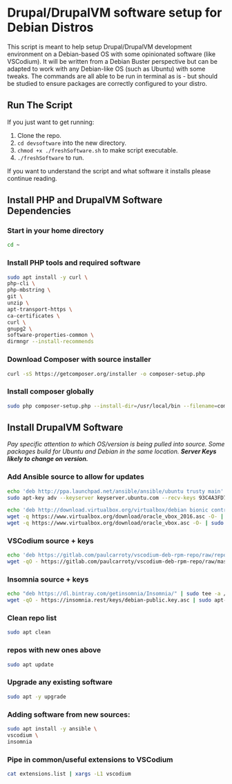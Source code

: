 # Drupal/DrupalVM software setup for Debian Distros

This script is meant to help setup Drupal/DrupalVM development environment on a Debian-based OS with some opinionated software (like VSCodium). It will be written from a Debian Buster perspective but can be adapted to work with any Debian-like OS (such as Ubuntu) with some tweaks. The commands are all able to be run in terminal as is - but should be studied to ensure packages are correctly configured to your distro.

## Run The Script

If you just want to get running:

1. Clone the repo.
2. `cd devsoftware` into the new directory.
3. `chmod +x ./freshSoftware.sh` to make script executable.
4. `./freshSoftware` to run.

If you want to understand the script and what software it installs please continue reading.

## Install PHP and DrupalVM Software Dependencies

### Start in your home directory

```bash
cd ~
```

### Install PHP tools and required software

```bash
sudo apt install -y curl \
php-cli \
php-mbstring \
git \
unzip \
apt-transport-https \
ca-certificates \
curl \
gnupg2 \
software-properties-common \
dirmngr --install-recommends
```

### Download Composer with source installer

```bash
curl -sS https://getcomposer.org/installer -o composer-setup.php
```

### Install composer globally

```bash
sudo php composer-setup.php --install-dir=/usr/local/bin --filename=composer
```

## Install DrupalVM Software

*Pay specific attention to which OS/version is being pulled into source. Some packages build for Ubuntu and Debian in the same location. **Server Keys likely to change on version.***

### Add Ansible source to allow for updates

```bash
echo 'deb http://ppa.launchpad.net/ansible/ansible/ubuntu trusty main' | sudo tee -a /etc/apt/sources.list.d/ansible.list
sudo apt-key adv --keyserver keyserver.ubuntu.com --recv-keys 93C4A3FD7BB9C367
```

```bash
echo 'deb http://download.virtualbox.org/virtualbox/debian bionic contrib' | sudo tee -a /etc/apt/sources.list.d/virtualbox.list
wget -q https://www.virtualbox.org/download/oracle_vbox_2016.asc -O- | sudo apt-key add -
wget -q https://www.virtualbox.org/download/oracle_vbox.asc -O- | sudo apt-key add -
```

### VSCodium source + keys

```bash
echo 'deb https://gitlab.com/paulcarroty/vscodium-deb-rpm-repo/raw/repos/debs/ vscodium main' | susdo tee -a /etc/apt/sources.list.d/vscodium.list
wget -qO - https://gitlab.com/paulcarroty/vscodium-deb-rpm-repo/raw/master/pub.gpg | sudo apt-key add -
```

### Insomnia source + keys

```bash
echo "deb https://dl.bintray.com/getinsomnia/Insomnia/" | sudo tee -a /etc/apt/sources.list.d/insomnia.list
wget -qO - https://insomnia.rest/keys/debian-public.key.asc | sudo apt-key add -
```

### Clean repo list

```bash
sudo apt clean
```

### repos with new ones above

```bash
sudo apt update
```

### Upgrade any existing software

```bash
sudo apt -y upgrade
```

### Adding software from new sources:

```bash
sudo apt install -y ansible \
vscodium \
insomnia
```

### Pipe in common/useful extensions to VSCodium

```bash
cat extensions.list | xargs -L1 vscodium
```
